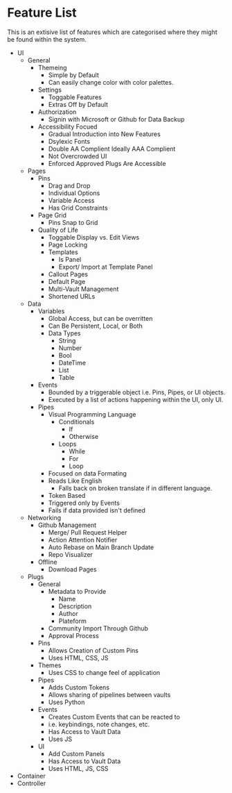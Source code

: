# Feature List
This is an extisive list of features which are categorised where they might be found within the system.

- UI
  - General
    - Themeing
      - Simple by Default
      - Can easily change color with color palettes.
    - Settings
      - Toggable Features
      - Extras Off by Default
    - Authorization
      - Signin with Microsoft or Github for Data Backup
    - Accessibility Focued
      - Gradual Introduction into New Features
      - Dsylexic Fonts
      - Double AA Complient Ideally AAA Complient
      - Not Overcrowded UI
      - Enforced Approved Plugs Are Accessible
  - Pages
    - Pins
      - Drag and Drop
      - Individual Options
      - Variable Access
      - Has Grid Constraints
    - Page Grid
      - Pins Snap to Grid
    - Quality of Life
      - Toggable Display vs. Edit Views
      - Page Locking
      - Templates
        - Is Panel
        - Export/ Import at Template Panel
      - Callout Pages
      - Default Page
      - Multi-Vault Management
      - Shortened URLs
  - Data
    - Variables
      - Global Access, but can be overritten
      - Can Be Persistent, Local, or Both
      - Data Types
        - String
        - Number
        - Bool
        - DateTime
        - List
        - Table
    - Events
      - Bounded by a triggerable object i.e. Pins, Pipes, or UI objects.
      - Executed by a list of actions happening within the UI, only UI.
    - Pipes
      - Visual Programming Language
        - Conditionals
          - If
          - Otherwise
        - Loops
          - While
          - For
          - Loop 
      - Focused on data Formating
      - Reads Like English
        - Falls back on broken translate if in different language.
      - Token Based
      - Triggered only by Events
      - Fails if data provided isn't defined
  - Networking
    - Github Management 
      - Merge/ Pull Request Helper
      - Action Attention Notifier
      - Auto Rebase on Main Branch Update
      - Repo Visualizer
    - Offline
      - Download Pages
  - Plugs
    - General
      - Metadata to Provide 
        - Name
        - Description
        - Author
        - Plateform
      - Community Import Through Github
      - Approval Process
    - Pins
      - Allows Creation of Custom Pins
      - Uses HTML, CSS, JS
    - Themes
      - Uses CSS to change feel of application
    - Pipes
      - Adds Custom Tokens
      - Allows sharing of pipelines between vaults
      - Uses Python 
    - Events
      - Creates Custom Events that can be reacted to
      - i.e. keybindings, note changes, etc.
      - Has Access to Vault Data
      - Uses JS
    - UI
      - Add Custom Panels
      - Has Access to Vault Data
      - Uses HTML, JS, CSS 
- Container
- Controller